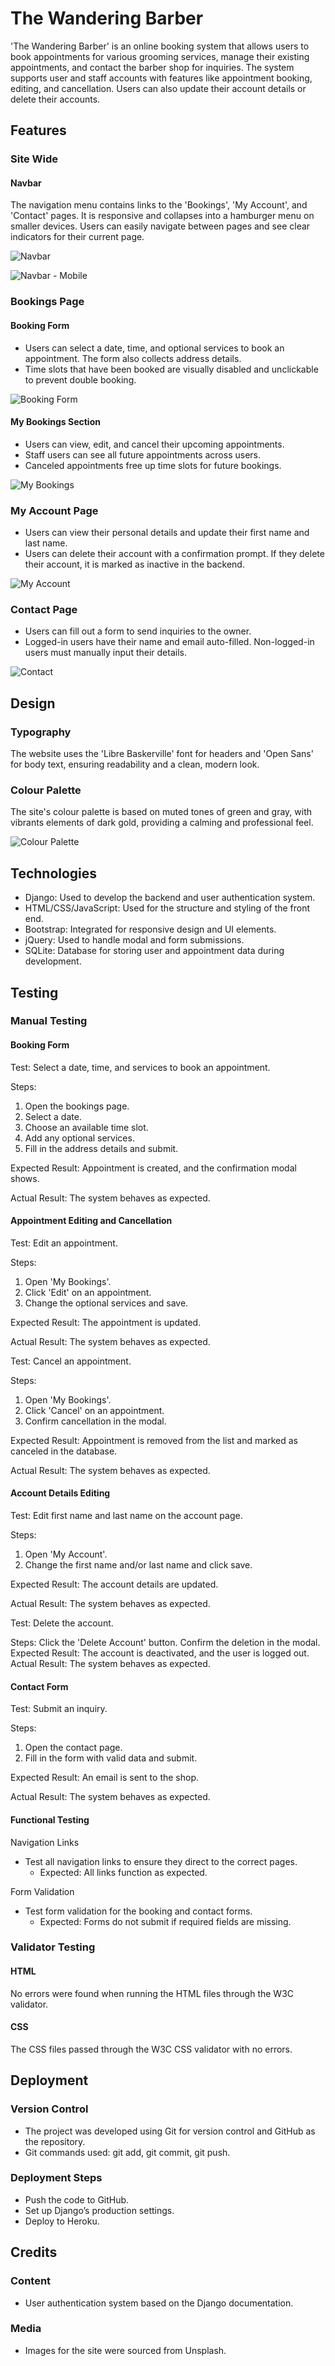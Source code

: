 # The Wandering Barber

'The Wandering Barber' is an online booking system that allows users to book appointments for various grooming services, manage their existing appointments, and contact the barber shop for inquiries. The system supports user and staff accounts with features like appointment booking, editing, and cancellation. Users can also update their account details or delete their accounts.

## Features

### Site Wide

#### Navbar

The navigation menu contains links to the 'Bookings', 'My Account', and 'Contact' pages. It is responsive and collapses into a hamburger menu on smaller devices.
Users can easily navigate between pages and see clear indicators for their current page.

![Navbar](docs/readme_images/navbar-large.jpg)

![Navbar - Mobile](docs/readme_images/navbar-mobile.jpg)

### Bookings Page

#### Booking Form

- Users can select a date, time, and optional services to book an appointment. The form also collects address details.
- Time slots that have been booked are visually disabled and unclickable to prevent double booking.

![Booking Form](docs/readme_images/booking-form.jpg)

#### My Bookings Section

- Users can view, edit, and cancel their upcoming appointments.
- Staff users can see all future appointments across users.
- Canceled appointments free up time slots for future bookings.

![My Bookings](docs/readme_images/my-bookings.jpg)

### My Account Page

- Users can view their personal details and update their first name and last name.
- Users can delete their account with a confirmation prompt. If they delete their account, it is marked as inactive in the backend.

![My Account](docs/readme_images/my-account.jpg)

### Contact Page

- Users can fill out a form to send inquiries to the owner.
- Logged-in users have their name and email auto-filled. Non-logged-in users must manually input their details.

![Contact](docs/readme_images/contact.jpg)

## Design

### Typography

The website uses the 'Libre Baskerville' font for headers and 'Open Sans' for body text, ensuring readability and a clean, modern look.

### Colour Palette

The site's colour palette is based on muted tones of green and gray, with vibrants elements of dark gold, providing a calming and professional feel.

![Colour Palette](docs/readme_images/colour-pallett.png)

## Technologies

- Django: Used to develop the backend and user authentication system.
- HTML/CSS/JavaScript: Used for the structure and styling of the front end.
- Bootstrap: Integrated for responsive design and UI elements.
- jQuery: Used to handle modal and form submissions.
- SQLite: Database for storing user and appointment data during development.

## Testing

### Manual Testing

#### Booking Form

Test: Select a date, time, and services to book an appointment.

Steps:
1. Open the bookings page.
2. Select a date.
3. Choose an available time slot.
4. Add any optional services.
5. Fill in the address details and submit.

Expected Result: Appointment is created, and the confirmation modal shows.

Actual Result: The system behaves as expected.

#### Appointment Editing and Cancellation

Test: Edit an appointment.

Steps:
1. Open 'My Bookings'.
2. Click 'Edit' on an appointment.
3. Change the optional services and save.

Expected Result: The appointment is updated.

Actual Result: The system behaves as expected.

Test: Cancel an appointment.

Steps:
1. Open 'My Bookings'.
2. Click 'Cancel' on an appointment.
3. Confirm cancellation in the modal.

Expected Result: Appointment is removed from the list and marked as canceled in the database.

Actual Result: The system behaves as expected.

#### Account Details Editing

Test: Edit first name and last name on the account page.

Steps:
1. Open 'My Account'.
2. Change the first name and/or last name and click save.

Expected Result: The account details are updated.

Actual Result: The system behaves as expected.

Test: Delete the account.

Steps:
Click the 'Delete Account' button.
Confirm the deletion in the modal.
Expected Result: The account is deactivated, and the user is logged out.
Actual Result: The system behaves as expected.

#### Contact Form

Test: Submit an inquiry.

Steps:
1. Open the contact page.
2. Fill in the form with valid data and submit.

Expected Result: An email is sent to the shop.

Actual Result: The system behaves as expected.

#### Functional Testing

Navigation Links

- Test all navigation links to ensure they direct to the correct pages.
  - Expected: All links function as expected.

Form Validation

- Test form validation for the booking and contact forms.
  - Expected: Forms do not submit if required fields are missing.

### Validator Testing

#### HTML

No errors were found when running the HTML files through the W3C validator.

#### CSS

The CSS files passed through the W3C CSS validator with no errors.

## Deployment

### Version Control

- The project was developed using Git for version control and GitHub as the repository.
- Git commands used: git add, git commit, git push.

### Deployment Steps
- Push the code to GitHub.
- Set up Django’s production settings.
- Deploy to Heroku.

## Credits

### Content

- User authentication system based on the Django documentation.

### Media

- Images for the site were sourced from Unsplash.
